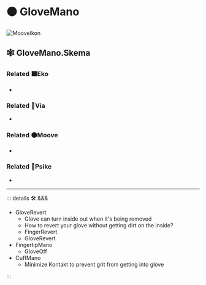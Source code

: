 # 🟠 <mooves>GloveMano</mooves>

![MooveIkon](/Moove/Moove_Ikon.png)

## 🕸 GloveMano.Skema

### Related 🟩<ekos>Eko</ekos>

-

### Related 🔻<via>Via</via>

-

### Related 🟠<mooves>Moove</mooves>

-

### Related 💜<psike>Psike</psike>

-

---

<!-- =================================================== -->
<!-- =================================================== -->
<!-- =================================================== -->
<!-- =================================================== -->
<!-- =================================================== -->
::: details 🛠 <dev>&&&</dev>

- GloveRevert
    - Glove can turn inside out when it's being removed
    - How to revert your glove without getting dirt on the inside?
    - FingerRevert
    - GloveRevert
- FingertipMano
    - GloveOff
- CuffMano
    - Minimize Kontakt to prevent grit from getting into glove

:::
